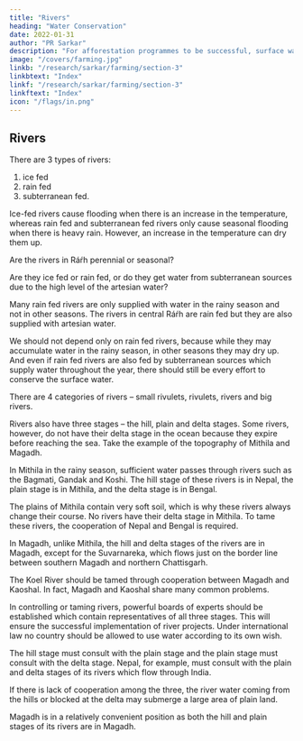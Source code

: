 ```yaml
---
title: "Rivers"
heading: "Water Conservation"
date: 2022-01-31
author: "PR Sarkar"
description: "For afforestation programmes to be successful, surface water must be conserved."
image: "/covers/farming.jpg"
linkb: "/research/sarkar/farming/section-3"
linkbtext: "Index"
linkf: "/research/sarkar/farming/section-3"
linkftext: "Index"
icon: "/flags/in.png"
---
```



## Rivers

There are 3 types of rivers:

1. ice fed
2. rain fed
3. subterranean fed. 

Ice-fed rivers cause flooding when there is an increase in the temperature, whereas rain fed and subterranean fed rivers only cause seasonal flooding when there is heavy rain. However, an increase in the temperature can dry them up.

Are the rivers in Ráŕh perennial or seasonal? 

Are they ice fed or rain fed, or do they get water from subterranean sources due to the high level of the artesian water? 

Many rain fed rivers are only supplied with water in the rainy season and not in other seasons. The rivers in central Ráŕh are rain fed but they are also supplied with artesian water. 

We should not depend only on rain fed rivers, because while they may accumulate water in the rainy season, in other seasons they may dry up. And even if rain fed rivers are also fed by subterranean sources which supply water throughout the year, there should still be every effort to conserve the surface water.

There are 4 categories of rivers – small rivulets, rivulets, rivers and big rivers.

Rivers also have three stages – the hill, plain and delta stages. Some rivers, however, do not have their delta stage in the ocean because they expire before reaching the sea. Take the example of the topography of Mithila and Magadh. 

In Mithila in the rainy season, sufficient water passes through rivers such as the Bagmati, Gandak and Koshi. The hill stage of these rivers is in Nepal, the plain stage is in Mithila, and the delta stage is in Bengal. 

The plains of Mithila contain very soft soil, which is why these rivers always change their course. No rivers have their delta stage in Mithila. To tame these rivers, the cooperation of Nepal and Bengal is required.

In Magadh, unlike Mithila, the hill and delta stages of the rivers are in Magadh, except for the Suvarnareka, which flows just on the border line between southern Magadh and northern Chattisgarh. 

The Koel River should be tamed through cooperation between Magadh and Kaoshal. In fact, Magadh and Kaoshal share many common problems.

In controlling or taming rivers, powerful boards of experts should be established which contain representatives of all three stages. This will ensure the successful implementation of river projects. Under international law no country should be allowed to use water according to its own wish. 

The hill stage must consult with the plain stage and the plain stage must consult with the delta stage. Nepal, for example, must consult with the plain and delta stages of its rivers which flow through India. 

If there is lack of cooperation among the three, the river water coming from the hills or blocked at the delta may submerge a large area of plain land. 

Magadh is in a relatively convenient position as both the hill and plain stages of its rivers are in Magadh.


